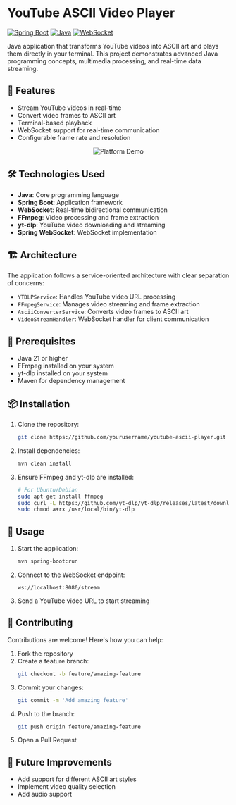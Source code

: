 # YouTube ASCII Video Player

[![Spring Boot](https://img.shields.io/badge/Spring%20Boot-3.4.3-brightgreen.svg)](https://spring.io/projects/spring-boot)
[![Java](https://img.shields.io/badge/Java-21-blue.svg)](https://www.oracle.com/java/)
[![WebSocket](https://img.shields.io/badge/WebSocket-Enabled-success.svg)](https://developer.mozilla.org/en-US/docs/Web/API/WebSocket)

Java application that transforms YouTube videos into ASCII art and plays them directly in your terminal. This project demonstrates advanced Java programming concepts, multimedia processing, and real-time data streaming.

## 🚀 Features

- Stream YouTube videos in real-time
- Convert video frames to ASCII art
- Terminal-based playback
- WebSocket support for real-time communication
- Configurable frame rate and resolution

<p align="center">
    <img src="docs/platformGIF.gif" alt="Platform Demo"/>
</p>

## 🛠️ Technologies Used

- **Java**: Core programming language
- **Spring Boot**: Application framework
- **WebSocket**: Real-time bidirectional communication
- **FFmpeg**: Video processing and frame extraction
- **yt-dlp**: YouTube video downloading and streaming
- **Spring WebSocket**: WebSocket implementation

## 🏗️ Architecture

The application follows a service-oriented architecture with clear separation of concerns:

- `YTDLPService`: Handles YouTube video URL processing
- `FFmpegService`: Manages video streaming and frame extraction
- `AsciiConverterService`: Converts video frames to ASCII art
- `VideoStreamHandler`: WebSocket handler for client communication

## 🔧 Prerequisites

- Java 21 or higher
- FFmpeg installed on your system
- yt-dlp installed on your system
- Maven for dependency management

## 📦 Installation

1. Clone the repository:
   ```bash
   git clone https://github.com/yourusername/youtube-ascii-player.git
   ```

2. Install dependencies:
   ```bash
   mvn clean install
   ```

3. Ensure FFmpeg and yt-dlp are installed:
   ```bash
   # For Ubuntu/Debian
   sudo apt-get install ffmpeg
   sudo curl -L https://github.com/yt-dlp/yt-dlp/releases/latest/download/yt-dlp -o /usr/local/bin/yt-dlp
   sudo chmod a+rx /usr/local/bin/yt-dlp
   ```

## 🚀 Usage

1. Start the application:
   ```bash
   mvn spring-boot:run
   ```

2. Connect to the WebSocket endpoint:
   ```
   ws://localhost:8080/stream
   ```

3. Send a YouTube video URL to start streaming

## 🤝 Contributing

Contributions are welcome! Here's how you can help:

1. Fork the repository
2. Create a feature branch:
   ```bash
   git checkout -b feature/amazing-feature
   ```
3. Commit your changes:
   ```bash
   git commit -m 'Add amazing feature'
   ```
4. Push to the branch:
   ```bash
   git push origin feature/amazing-feature
   ```
5. Open a Pull Request

## 🎯 Future Improvements

- Add support for different ASCII art styles
- Implement video quality selection
- Add audio support
